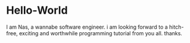 # Hello-World
I am Nas, a wannabe software engineer.
i am looking forward to a hitch-free, exciting and worthwhile programming tutorial
from you all.
thanks.
